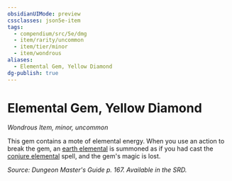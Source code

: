 ```yaml
---
obsidianUIMode: preview
cssclasses: json5e-item
tags:
  - compendium/src/5e/dmg
  - item/rarity/uncommon
  - item/tier/minor
  - item/wondrous
aliases:
  - Elemental Gem, Yellow Diamond
dg-publish: true
---
```

# Elemental Gem, Yellow Diamond
*Wondrous Item, minor, uncommon*  


This gem contains a mote of elemental energy. When you use an action to break the gem, an [earth elemental](/Admin/CLI/bestiary/elemental/earth-elemental.md) is summoned as if you had cast the [conjure elemental](/Admin/CLI/spells/conjure-elemental.md) spell, and the gem's magic is lost.

*Source: Dungeon Master's Guide p. 167. Available in the SRD.*